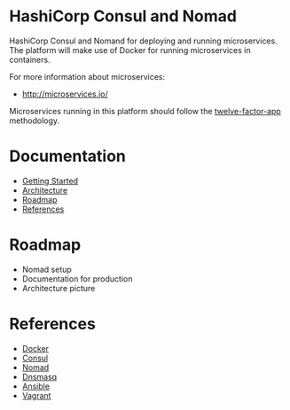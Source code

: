 HashiCorp Consul and Nomad
==========================

HashiCorp Consul and Nomand for deploying and running microservices. The platform will make use of Docker for running microservices in containers.

For more information about microservices:

* http://microservices.io/

Microservices running in this platform should follow the [twelve-factor-app](http://12factor.net/) methodology.

# Documentation

- [Getting Started](docs/getting-started/README.md)
- [Architecture](docs/architecture/README.md)
- [Roadmap](#roadmap)
- [References](#references)

# Roadmap

- Nomad setup
- Documentation for production 
- Architecture picture

# References

* [Docker](https://www.docker.com/)
* [Consul](https://www.consul.io/)
* [Nomad](https://www.nomadproject.io)
* [Dnsmasq](http://www.thekelleys.org.uk/dnsmasq/doc.html)
* [Ansible](http://www.ansible.com/)
* [Vagrant](https://www.vagrantup.com/)
